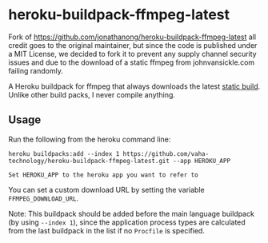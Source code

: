 # heroku-buildpack-ffmpeg-latest

Fork of https://github.com/jonathanong/heroku-buildpack-ffmpeg-latest all credit goes to the original maintainer, but since the code is published under a MIT License, we decided to fork it to prevent any supply channel security issues and due to the download of a static ffmpeg from johnvansickle.com failing randomly.

A Heroku buildpack for ffmpeg that always downloads the latest [static build](http://johnvansickle.com/ffmpeg/).
Unlike other build packs, I never compile anything.

## Usage

Run the following from the heroku command line:

```
heroku buildpacks:add --index 1 https://github.com/vaha-technology/heroku-buildpack-ffmpeg-latest.git --app HEROKU_APP
```

```
Set HEROKU_APP to the heroku app you want to refer to
```
You can set a custom download URL by setting the variable `FFMPEG_DOWNLOAD_URL`.

Note: This buildpack should be added before the main language buildpack (by using `--index 1`),
since the application process types are calculated from the last buildpack in the list if no
`Procfile` is specified.
